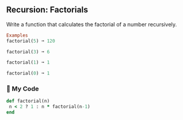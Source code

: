 ## Recursion: Factorials

Write a function that calculates the factorial of a number recursively.
```ruby
Examples
factorial(5) ➞ 120

factorial(3) ➞ 6

factorial(1) ➞ 1

factorial(0) ➞ 1
```
### :gem: My Code
```ruby
def factorial(n)
 n < 2 ? 1 : n * factorial(n-1)
end
```
